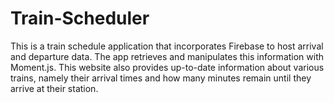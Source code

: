 # Train-Scheduler

This is a train schedule application that incorporates Firebase to host arrival and departure data. 
The app retrieves and manipulates this information with Moment.js. 
This website also provides up-to-date information about various trains, namely their arrival times and how many minutes remain until they arrive at their station.

